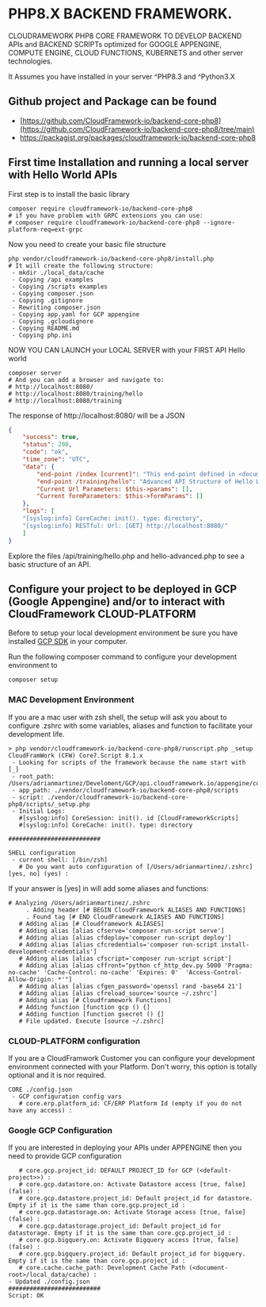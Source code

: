# PHP8.X BACKEND FRAMEWORK.
CLOUDRAMEWORK PHP8 CORE FRAMEWORK TO DEVELOP BACKEND APIs and BACKEND SCRIPTs optimized for GOOGLE APPENGINE, COMPUTE ENGINE, CLOUD FUNCTIONS, KUBERNETS and other server technologies.

It Assumes you have installed in your server ^PHP8.3 and ^Python3.X

## Github project and Package can be found 
* [https://github.com/CloudFramework-io/backend-core-php8](https://github.com/CloudFramework-io/backend-core-php8/tree/main)
* https://packagist.org/packages/cloudframework-io/backend-core-php8

## First time Installation and running a local server with Hello World APIs
First step is to install the basic library
```shell
composer require cloudframework-io/backend-core-php8
# if you have problem with GRPC extensions you can use:
# composer require cloudframework-io/backend-core-php8 --ignore-platform-req=ext-grpc
```

Now you need to create your basic file structure
```shell
php vendor/cloudframework-io/backend-core-php8/install.php
# It will create the following structure:
 - mkdir ./local_data/cache
 - Copying /api examples
 - Copying /scripts examples
 - Copying composer.json
 - Copying .gitignore
 - Rewriting composer.json
 - Copying app.yaml for GCP appengine
 - Copying .gcloudignore
 - Copying README.md
 - Copying php.ini
```

NOW YOU CAN LAUNCH your LOCAL SERVER with your FIRST API Hello world
```shell
composer server
# And you can add a browser and navigate to:
# http://localhost:8080/
# http://localhost:8080/training/hello
# http://localhost:8080/training 
```
The response of http://localhost:8080/ will be a JSON
```json
{
    "success": true,
    "status": 200,
    "code": "ok",
    "time_zone": "UTC",
    "data": {
        "end-point /index [current]": "This end-point defined in <document-root>/api/index.php",
        "end-point /training/hello": "Advanced API Structure of Hello World in  <document-root>/api/training/hello-advanced.php",
        "Current Url Parameters: $this->params": [],
        "Current formParameters: $this->formParams": []
    },
    "logs": [
    "[syslog:info] CoreCache: init(). type: directory",
    "[syslog:info] RESTful: Url: [GET] http://localhost:8080/"
    ]
}
```
Explore the files <document-root>/api/training/hello.php and hello-advanced.php to see a basic structure of an API.

## Configure your project to be deployed in GCP (Google Appengine) and/or to interact with CloudFramework CLOUD-PLATFORM
Before to setup your local development environment be sure you have installed [GCP SDK](https://cloud.google.com/sdk/docs/install-sdk) in your computer.

Run the following composer command to configure your development environment to 
```shell
composer setup
```
### MAC Development Environment
If you are a mac user with zsh shell, the setup will ask you about to configure .zshrc with some variables, aliases and function to facilitate your development life.
```
> php vendor/cloudframework-io/backend-core-php8/runscript.php _setup
CloudFramWork (CFW) Core7.Script 8.1.x
 - Looking for scripts of the framework because the name start with [_]
 - root_path: /Users/adrianmartinez/Develoment/GCP/api.cloudframework.io/appengine/core24
 - app_path: ./vendor/cloudframework-io/backend-core-php8/scripts
 - script: ./vendor/cloudframework-io/backend-core-php8/scripts/_setup.php
 - Initial Logs:
   #[syslog:info] CoreSession: init(). id [CloudFrameworkScripts]
   #[syslog:info] CoreCache: init(). type: directory

##########################

SHELL configuration
 - current shell: [/bin/zsh]
   # Do you want auto configuration of [/Users/adrianmartinez/.zshrc] [yes, no] (yes) :
```
If your answer is [yes] in will add some aliases and functions:
```
# Analyzing /Users/adrianmartinez/.zshrc
     . Adding header [# BEGIN CloudFramework ALIASES AND FUNCTIONS]
     . Found tag [# END CloudFramework ALIASES AND FUNCTIONS]
   # Adding alias [# Cloudframework ALIASES]
   # Adding alias [alias cfserve='composer run-script serve']
   # Adding alias [alias cfdeploy='composer run-script deploy']
   # Adding alias [alias cfcredentials='composer run-script install-development-credentials']
   # Adding alias [alias cfscript='composer run-script script']
   # Adding alias [alias cffront="python cf_http_dev.py 5000 'Pragma: no-cache' 'Cache-Control: no-cache' 'Expires: 0'  'Access-Control-Allow-Origin: *'"]
   # Adding alias [alias cfgen_password='openssl rand -base64 21']
   # Adding alias [alias cfreload_source='source ~/.zshrc']
   # Adding alias [# Cloudframework Functions]
   # Adding function [function gcp () {]
   # Adding function [function gsecret () {]
   # File updated. Execute [source ~/.zshrc]
```

### CLOUD-PLATFORM configuration
If you are a CloudFramwork Customer you can configure your development environment connected with your Platform. Don't worry, this option is totally optional and it is nor required.
```shell
CORE ./config.json
 - GCP configuration config vars
   # core.erp.platform_id: CF/ERP Platform Id (empty if you do not have any access) :
```

### Google GCP Configuration
If you are interested in deploying your APIs under APPENGINE then you need to provide GCP configuration
```shell
   # core.gcp.project_id: DEFAULT PROJECT_ID for GCP (<default-project>>) :
   # core.gcp.datastore.on: Activate Datastore access [true, false] (false) :
   # core.gcp.datastore.project_id: Default project_id for datastore. Empty if it is the same than core.gcp.project_id :
   # core.gcp.datastorage.on: Activate Storage access [true, false] (false) :
   # core.gcp.datastorage.project_id: Default project_id for datastorage. Empty if it is the same than core.gcp.project_id :
   # core.gcp.bigquery.on: Activate Bigquery access [true, false] (false) :
   # core.gcp.bigquery.project_id: Default project_id for bigquery. Empty if it is the same than core.gcp.project_id :
   # core.cache.cache_path: Development Cache Path (<document-root>/local_data/cache) :
- Updated ./config.json
##########################
Script: OK
```